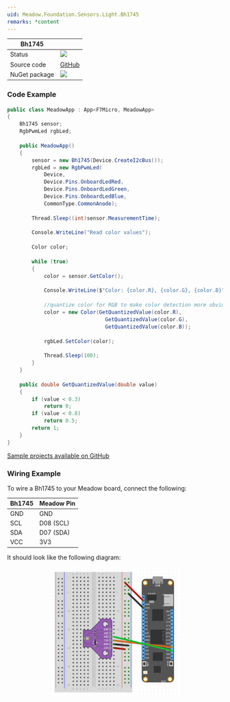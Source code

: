 ```yaml
---
uid: Meadow.Foundation.Sensors.Light.Bh1745
remarks: *content
---
```


| Bh1745        |             |
|---------------|-------------|
| Status        | <img src="https://img.shields.io/badge/Working-brightgreen" style="width: auto; height: -webkit-fill-available;" /> |
| Source code   | [GitHub](https://github.com/WildernessLabs/Meadow.Foundation/tree/master/Source/Meadow.Foundation.Peripherals/Meadow.Foundation.Sensors.Light.Bh1745) |
| NuGet package | <a href="https://www.nuget.org/packages/Meadow.Foundation.Sensors.Light.Bh1745/" target="_blank"><img src="https://img.shields.io/nuget/v/Meadow.Foundation.Sensors.Light.Bh1745.svg?label=Meadow.Foundation.Sensors.Light.Bh1745" style="width: auto; height: -webkit-fill-available;" /></a> |

### Code Example

```csharp
public class MeadowApp : App<F7Micro, MeadowApp>
{
    Bh1745 sensor;
    RgbPwmLed rgbLed;

    public MeadowApp()
    {
        sensor = new Bh1745(Device.CreateI2cBus());
        rgbLed = new RgbPwmLed(
            Device,
            Device.Pins.OnboardLedRed,
            Device.Pins.OnboardLedGreen,
            Device.Pins.OnboardLedBlue,
            CommonType.CommonAnode);

        Thread.Sleep((int)sensor.MeasurementTime);

        Console.WriteLine("Read color values");

        Color color;

        while (true)
        {
            color = sensor.GetColor();

            Console.WriteLine($"Color: {color.R}, {color.G}, {color.B}");

            //quantize color for RGB to make color detection more obvious
            color = new Color(GetQuantizedValue(color.R),
                                GetQuantizedValue(color.G),
                                GetQuantizedValue(color.B));
            
            rgbLed.SetColor(color);

            Thread.Sleep(100);
        }
    }

    public double GetQuantizedValue(double value)
    {
        if (value < 0.3)
            return 0;
        if (value < 0.8)
            return 0.5;
        return 1;
    }
}
```
[Sample projects available on GitHub](https://github.com/WildernessLabs/Meadow.Foundation/tree/master/Source/Meadow.Foundation.Peripherals/Audio.Radio.Tea5767/Samples/Audio.Radio.TEA5767_Sample) 

### Wiring Example

To wire a Bh1745 to your Meadow board, connect the following:

| Bh1745  | Meadow Pin  |
|---------|-------------|
| GND     | GND         |
| SCL     | D08 (SCL)   |
| SDA     | D07 (SDA)   |
| VCC     | 3V3         |

It should look like the following diagram:

<img src="../../API_Assets/Meadow.Foundation.Sensors.Light.Bh1745/Bh1745_Frizzing.png" 
    style="width: 60%; display: block; margin-left: auto; margin-right: auto;" />